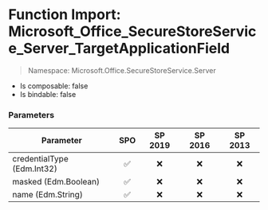 # Function Import: Microsoft_Office_SecureStoreService_Server_TargetApplicationField

> Namespace: Microsoft.Office.SecureStoreService.Server

- Is composable: false
- Is bindable: false

### Parameters

Parameter | SPO | SP 2019 | SP 2016 | SP 2013
----------|:---:|:-------:|:-------:|:-------:
credentialType (Edm.Int32) | ✅ | ❌ | ❌ | ❌
masked (Edm.Boolean) | ✅ | ❌ | ❌ | ❌
name (Edm.String) | ✅ | ❌ | ❌ | ❌